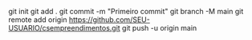 git init
git add .
git commit -m "Primeiro commit"
git branch -M main
git remote add origin https://github.com/SEU-USUARIO/csempreendimentos.git
git push -u origin main
